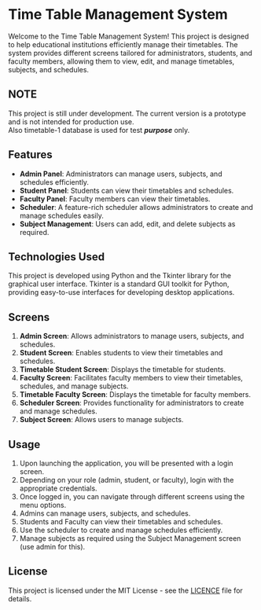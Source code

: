 # Time Table Management System
Welcome to the Time Table Management System! This project is designed to help educational institutions efficiently manage their timetables. The system provides different screens tailored for administrators, students, and faculty members, allowing them to view, edit, and manage timetables, subjects, and schedules.  

## NOTE
This project is still under development. The current version is a prototype and is not intended for production use.  
Also timetable-1 database is used for test ***purpose*** only.

## Features
+ **Admin Panel**: Administrators can manage users, subjects, and schedules efficiently.
+ **Student Panel**: Students can view their timetables and schedules.
+ **Faculty Panel**: Faculty members can view their timetables.
+ **Scheduler**: A feature-rich scheduler allows administrators to create and manage schedules easily.
+ **Subject Management**: Users can add, edit, and delete subjects as required.  

## Technologies Used
This project is developed using Python and the Tkinter library for the graphical user interface. Tkinter is a standard GUI toolkit for Python, providing easy-to-use interfaces for developing desktop applications.  

## Screens
1. **Admin Screen**: Allows administrators to manage users, subjects, and schedules.
1. **Student Screen**: Enables students to view their timetables and schedules.
1. **Timetable Student Screen**: Displays the timetable for students.
1. **Faculty Screen**: Facilitates faculty members to view their timetables, schedules, and manage subjects.
1. **Timetable Faculty Screen**: Displays the timetable for faculty members.
1. **Scheduler Screen**: Provides functionality for administrators to create and manage schedules.
1. **Subject Screen**: Allows users to manage subjects.

## Usage
1. Upon launching the application, you will be presented with a login screen.
1. Depending on your role (admin, student, or faculty), login with the appropriate credentials.
1. Once logged in, you can navigate through different screens using the menu options.
1. Admins can manage users, subjects, and schedules.
1. Students and Faculty can view their timetables and schedules.
1. Use the scheduler to create and manage schedules efficiently.
1. Manage subjects as required using the Subject Management screen (use admin for this).

## License
This project is licensed under the MIT License - see the [LICENCE](LICENCE) file for details.

